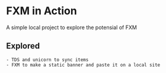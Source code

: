 # FXM in Action

A simple local project to explore the potensial of FXM

## Explored
    - TDS and unicorn to sync items
    - FXM to make a static banner and paste it on a local site